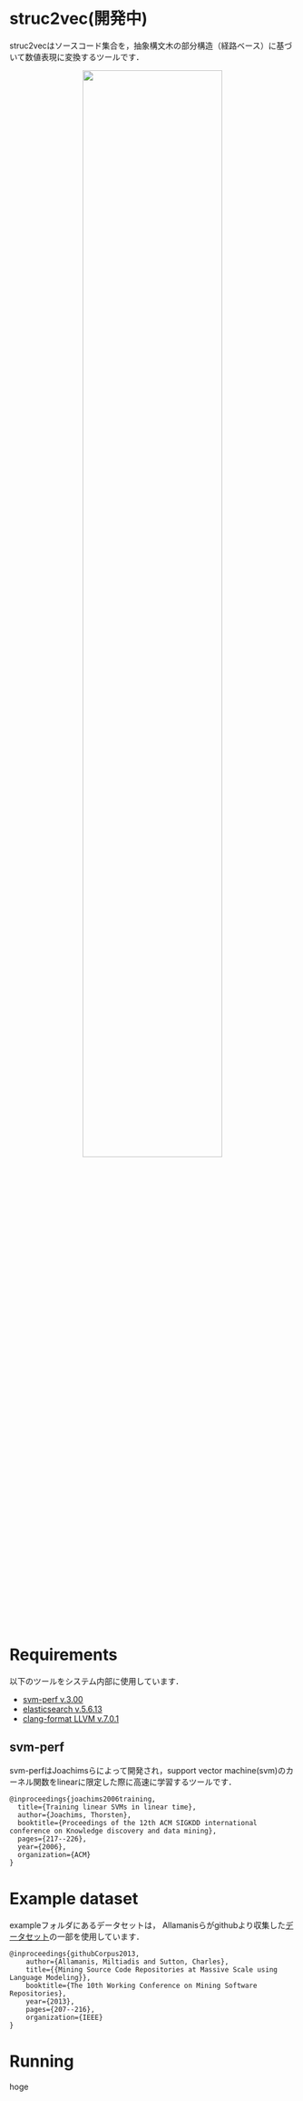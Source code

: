 # struc2vec(開発中)
struc2vecはソースコード集合を，抽象構文木の部分構造（経路ベース）に基づいて数値表現に変換するツールです．

<center><img width="70%" src="https://github.com/ymashima/struc2vec/raw/master/images/struc2vec.png" /></center>

# Requirements
以下のツールをシステム内部に使用しています．

* [svm-perf v.3.00](http://www.cs.cornell.edu/people/tj/svm_light/svm_perf.html)
* [elasticsearch v.5.6.13](https://www.elastic.co/jp/downloads/past-releases/elasticsearch-5-6-13)
* [clang-format LLVM v.7.0.1](http://releases.llvm.org/download.html)

## svm-perf
svm-perfはJoachimsらによって開発され，support vector machine(svm)のカーネル関数をlinearに限定した際に高速に学習するツールです．

```
@inproceedings{joachims2006training,
  title={Training linear SVMs in linear time},
  author={Joachims, Thorsten},
  booktitle={Proceedings of the 12th ACM SIGKDD international conference on Knowledge discovery and data mining},
  pages={217--226},
  year={2006},
  organization={ACM}
}
```

# Example dataset
exampleフォルダにあるデータセットは， Allamanisらがgithubより収集した[データセット](http://groups.inf.ed.ac.uk/cup/javaGithub/)の一部を使用しています．

```
@inproceedings{githubCorpus2013,
	author={Allamanis, Miltiadis and Sutton, Charles},
	title={{Mining Source Code Repositories at Massive Scale using Language Modeling}},
	booktitle={The 10th Working Conference on Mining Software Repositories},	
	year={2013},
	pages={207--216},
	organization={IEEE}
}
```

# Running
hoge

